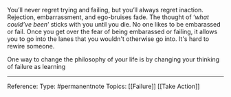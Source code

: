 You’ll never regret trying and failing, but you’ll always regret inaction. Rejection, embarrassment, and ego-bruises fade. The thought of ‘_what could’ve been_’ sticks with you until you die.
 No one likes to be embarassed or fail. Once you get over the fear of being embarassed or failing, it allows you to go into the lanes that you wouldn't otherwise go into. It's hard to rewire someone.
 
 One way to change the philosophy of your life is by changing your thinking of failure as learning

---
Reference: 
Type: #permanentnote 
Topics: [[Failure]] [[Take Action]]
